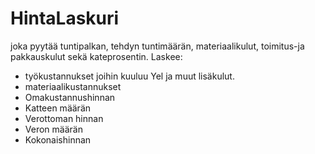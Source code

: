# HintaLaskuri

joka pyytää tuntipalkan, tehdyn tuntimäärän, materiaalikulut, toimitus-ja pakkauskulut sekä kateprosentin. 
Laskee:
- työkustannukset joihin kuuluu Yel ja muut lisäkulut.
- materiaalikustannukset
- Omakustannushinnan
- Katteen määrän
- Verottoman hinnan
- Veron määrän
- Kokonaishinnan
